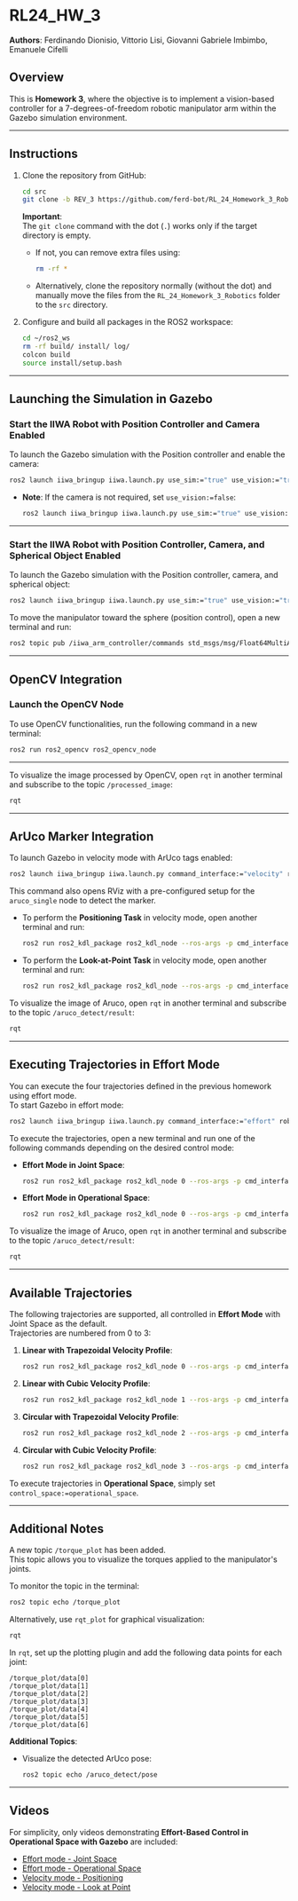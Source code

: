 # **RL24_HW_3**
**Authors**: Ferdinando Dionisio, Vittorio Lisi, Giovanni Gabriele Imbimbo, Emanuele Cifelli

## Overview

This is **Homework 3**, where the objective is to implement a vision-based controller for a 7-degrees-of-freedom robotic manipulator arm within the Gazebo simulation environment.

---

## **Instructions**

1. Clone the repository from GitHub:  
   ```bash
   cd src
   git clone -b REV_3 https://github.com/ferd-bot/RL_24_Homework_3_Robotics.git .
   ```
   **Important**:  
   The `git clone` command with the dot (`.`) works only if the target directory is empty.  
   - If not, you can remove extra files using:
     ```bash
     rm -rf *
     ```
   - Alternatively, clone the repository normally (without the dot) and manually move the files from the `RL_24_Homework_3_Robotics` folder to the `src` directory.

2. Configure and build all packages in the ROS2 workspace:  
   ```bash
   cd ~/ros2_ws
   rm -rf build/ install/ log/
   colcon build
   source install/setup.bash
   ```

---

## Launching the Simulation in Gazebo

### Start the IIWA Robot with Position Controller and Camera Enabled
To launch the Gazebo simulation with the Position controller and enable the camera:
```bash
ros2 launch iiwa_bringup iiwa.launch.py use_sim:="true" use_vision:="true"
```

- **Note**: If the camera is not required, set `use_vision:=false`:
  ```bash
  ros2 launch iiwa_bringup iiwa.launch.py use_sim:="true" use_vision:="false"
  ```

---

### Start the IIWA Robot with Position Controller, Camera, and Spherical Object Enabled
To launch the Gazebo simulation with the Position controller, camera, and spherical object:
```bash
ros2 launch iiwa_bringup iiwa.launch.py use_sim:="true" use_vision:="true" spherical_object:="true"
```

To move the manipulator toward the sphere (position control), open a new terminal and run:
```bash
ros2 topic pub /iiwa_arm_controller/commands std_msgs/msg/Float64MultiArray "data: [1.7, 2.0, 0.0, 2.0, 0.0, -1.5, 0.0]"
```

---

## OpenCV Integration

### Launch the OpenCV Node
To use OpenCV functionalities, run the following command in a new terminal:
```bash
ros2 run ros2_opencv ros2_opencv_node
```

---

To visualize the image processed by OpenCV, open `rqt` in another terminal and subscribe to the topic `/processed_image`:
```bash
rqt
```

---

## ArUco Marker Integration

To launch Gazebo in velocity mode with ArUco tags enabled:
```bash
ros2 launch iiwa_bringup iiwa.launch.py command_interface:="velocity" robot_controller:="velocity_controller" use_sim:="true" use_vision:="true" aruco_tag:="true"
```

This command also opens RViz with a pre-configured setup for the `aruco_single` node to detect the marker.

- To perform the **Positioning Task** in velocity mode, open another terminal and run:
  ```bash
  ros2 run ros2_kdl_package ros2_kdl_node --ros-args -p cmd_interface:=velocity -p task:=positioning
  ```

- To perform the **Look-at-Point Task** in velocity mode, open another terminal and run:
  ```bash
  ros2 run ros2_kdl_package ros2_kdl_node --ros-args -p cmd_interface:=velocity -p task:=look-at-point
  ```
To visualize the image of Aruco, open `rqt` in another terminal and subscribe to the topic `/aruco_detect/result`:
```bash
rqt
```
---

## Executing Trajectories in Effort Mode

You can execute the four trajectories defined in the previous homework using effort mode.  
To start Gazebo in effort mode:
```bash
ros2 launch iiwa_bringup iiwa.launch.py command_interface:="effort" robot_controller:="effort_controller" use_sim:="true" use_vision:="true" aruco_tag:="true"
```

To execute the trajectories, open a new terminal and run one of the following commands depending on the desired control mode:

- **Effort Mode in Joint Space**:
  ```bash
  ros2 run ros2_kdl_package ros2_kdl_node 0 --ros-args -p cmd_interface:=effort -p control_space:=joint_space
  ```

- **Effort Mode in Operational Space**:
  ```bash
  ros2 run ros2_kdl_package ros2_kdl_node 0 --ros-args -p cmd_interface:=effort -p control_space:=operational_space
  ```
To visualize the image of Aruco, open `rqt` in another terminal and subscribe to the topic `/aruco_detect/result`:
```bash
rqt
```
---

## **Available Trajectories**

The following trajectories are supported, all controlled in **Effort Mode** with Joint Space as the default.  
Trajectories are numbered from 0 to 3:

1. **Linear with Trapezoidal Velocity Profile**:
   ```bash
   ros2 run ros2_kdl_package ros2_kdl_node 0 --ros-args -p cmd_interface:=effort -p control_space:=joint_space
   ```

2. **Linear with Cubic Velocity Profile**:
   ```bash
   ros2 run ros2_kdl_package ros2_kdl_node 1 --ros-args -p cmd_interface:=effort -p control_space:=joint_space
   ```

3. **Circular with Trapezoidal Velocity Profile**:
   ```bash
   ros2 run ros2_kdl_package ros2_kdl_node 2 --ros-args -p cmd_interface:=effort -p control_space:=joint_space
   ```

4. **Circular with Cubic Velocity Profile**:
   ```bash
   ros2 run ros2_kdl_package ros2_kdl_node 3 --ros-args -p cmd_interface:=effort -p control_space:=joint_space
   ```

To execute trajectories in **Operational Space**, simply set `control_space:=operational_space`.

---

## **Additional Notes**

A new topic `/torque_plot` has been added.  
This topic allows you to visualize the torques applied to the manipulator's joints.

To monitor the topic in the terminal:
```bash
ros2 topic echo /torque_plot
```

Alternatively, use `rqt_plot` for graphical visualization:
```bash
rqt
```

In `rqt`, set up the plotting plugin and add the following data points for each joint:
```
/torque_plot/data[0]
/torque_plot/data[1]
/torque_plot/data[2]
/torque_plot/data[3]
/torque_plot/data[4]
/torque_plot/data[5]
/torque_plot/data[6]
```

**Additional Topics**:
- Visualize the detected ArUco pose:
  ```bash
  ros2 topic echo /aruco_detect/pose
  ```

---

## **Videos**
For simplicity, only videos demonstrating **Effort-Based Control in Operational Space with Gazebo** are included:
- [Effort mode - Joint Space](https://www.youtube.com/watch?v=KF5lFydBR9M)
- [Effort mode - Operational Space](https://www.youtube.com/watch?v=COIraJvqMWE)
- [Velocity mode - Positioning](https://www.youtube.com/watch?v=PeUGFWGGt5Q)
- [Velocity mode - Look at Point](https://www.youtube.com/watch?v=3tN8qj1Sb4s)
